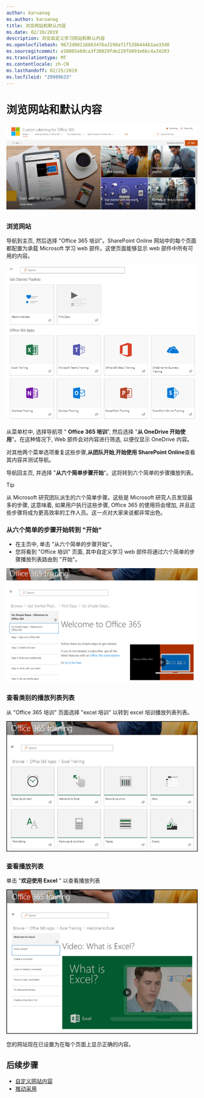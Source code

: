 ```yaml
---
author: karuanag
ms.author: karuanag
title: 浏览网站和默认内容
ms.date: 02/10/2019
description: 浏览自定义学习网站和默认内容
ms.openlocfilehash: 9672d001188634f6a319daf1f539b444b1ae33d0
ms.sourcegitcommit: e10085e60ca3f38029fde229fb093e6bc4a34203
ms.translationtype: MT
ms.contentlocale: zh-CN
ms.lasthandoff: 02/25/2019
ms.locfileid: "29989633"
---
```

# <a name="explore-the-site-and-default-content"></a>浏览网站和默认内容

![六个简单步骤](media/clo365homepage.png)

### <a name="tour-the-site"></a>浏览网站 

导航到主页, 然后选择 "Office 365 培训"。SharePoint Online 网站中的每个页面都配置为承载 Microsoft 学习 web 部件。这使页面能够显示 web 部件中所有可用的内容。

![.webpart](media/webpart.PNG)

从菜单栏中, 选择导航项 " **Office 365 培训**", 然后选择 "**从 OneDrive 开始使用**"。在这种情况下, Web 部件会对内容进行筛选, 以便仅显示 OneDrive 内容。

对其他两个菜单选项重复这些步骤,**从团队开始**,**开始使用 SharePoint Online**查看其内容并测试导航。

导航回主页, 并选择 "**从六个简单步骤开始**"。这将转到六个简单的步骤播放列表。

> [!TIP]
> 从 Microsoft 研究团队派生的六个简单步骤。这些是 Microsoft 研究人员发现最多的步骤, 这意味着, 如果用户执行这些步骤, Office 365 的使用将会增加, 并且这些步骤将成为更高效率的工作人员。这一点对大家来说都非常出色。

### <a name="go-to-start-with-six-simple-steps"></a>从六个简单的步骤开始转到 "开始"
- 在主页中, 单击 "从六个简单的步骤开始"。 
- 您将看到 "Office 培训" 页面, 其中自定义学习 web 部件将通过六个简单的步骤播放列表路由到 "开始"。  

![六个步骤播放列表](media/clo365sixsteps.png)

### <a name="view-a-list-of-playlists-for-a-category"></a>查看类别的播放列表列表

从 "Office 365 培训" 页面选择 "excel 培训" 以转到 excel 培训播放列表列表。

![content_excel](media/content_excel.png)

### <a name="view-a-playlist"></a>查看播放列表

单击 "**欢迎使用 Excel** " 以查看播放列表

![content_exwel](media/content_exwel.png)

您的网站现在已设置为在每个页面上显示正确的内容。 

## <a name="next-steps"></a>后续步骤
- [自定义网站内容](customization.md)
- [推动采用](driveadoption.md) 
